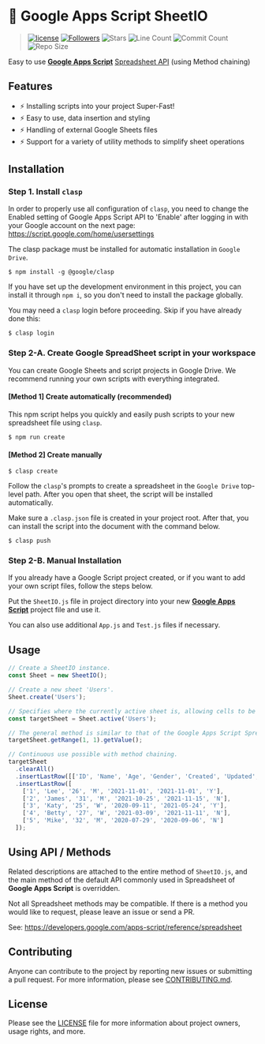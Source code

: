 # 🔌 Google Apps Script SheetIO

> [![license](https://img.shields.io/badge/license-MIT-blue.svg)](https://github.com/jooy2/google-apps-script-sheetio/blob/master/LICENSE) [![Followers](https://img.shields.io/github/followers/jooy2?style=social)](https://github.com/jooy2) ![Stars](https://img.shields.io/github/stars/jooy2/google-apps-script-sheetio?style=social) ![Line Count](https://img.shields.io/tokei/lines/github/jooy2/google-apps-script-sheetio) ![Commit Count](https://img.shields.io/github/commit-activity/y/jooy2/google-apps-script-sheetio) ![Repo Size](https://img.shields.io/github/repo-size/jooy2/google-apps-script-sheetio)

Easy to use **[Google Apps Script](https://script.google.com)** [Spreadsheet API](https://developers.google.com/apps-script/reference/spreadsheet) (using Method chaining)

## Features

- ⚡️ Installing scripts into your project Super-Fast!
- ⚡️ Easy to use, data insertion and styling
- ⚡️ Handling of external Google Sheets files
- ⚡️ Support for a variety of utility methods to simplify sheet operations

## Installation

### Step 1. Install `clasp`

In order to properly use all configuration of `clasp`, you need to change the Enabled setting of Google Apps Script API to 'Enable' after logging in with your Google account on the next page: https://script.google.com/home/usersettings

The clasp package must be installed for automatic installation in `Google Drive`.

```shell
$ npm install -g @google/clasp
```

If you have set up the development environment in this project, you can install it through `npm i`, so you don't need to install the package globally.

You may need a `clasp` login before proceeding. Skip if you have already done this:

```shell
$ clasp login
```

### Step 2-A. Create Google SpreadSheet script in your workspace

You can create Google Sheets and script projects in Google Drive. We recommend running your own scripts with everything integrated.

#### [Method 1] Create automatically (recommended)

This npm script helps you quickly and easily push scripts to your new spreadsheet file using `clasp`.

```shell
$ npm run create
```

#### [Method 2] Create manually

```shell
$ clasp create
```

Follow the `clasp`'s prompts to create a spreadsheet in the `Google Drive` top-level path. After you open that sheet, the script will be installed automatically.

Make sure a `.clasp.json` file is created in your project root. After that, you can install the script into the document with the command below.

```shell
$ clasp push
```

### Step 2-B. Manual Installation

If you already have a Google Script project created, or if you want to add your own script files, follow the steps below.

Put the `SheetIO.js` file in project directory into your new **[Google Apps Script](https://script.google.com/)** project file and use it.

You can also use additional `App.js` and `Test.js` files if necessary.

## Usage

```javascript
// Create a SheetIO instance.
const Sheet = new SheetIO();

// Create a new sheet 'Users'.
Sheet.create('Users');

// Specifies where the currently active sheet is, allowing cells to be processed.
const targetSheet = Sheet.active('Users');

// The general method is similar to that of the Google Apps Script Spreadsheet.
targetSheet.getRange(1, 1).getValue();

// Continuous use possible with method chaining.
targetSheet
  .clearAll()
  .insertLastRow([['ID', 'Name', 'Age', 'Gender', 'Created', 'Updated', 'Subscription']])
  .insertLastRow([
    ['1', 'Lee', '26', 'M', '2021-11-01', '2021-11-01', 'Y'],
    ['2', 'James', '31', 'M', '2021-10-25', '2021-11-15', 'N'],
    ['3', 'Katy', '25', 'W', '2020-09-11', '2021-05-24', 'Y'],
    ['4', 'Betty', '27', 'W', '2021-03-09', '2021-11-11', 'N'],
    ['5', 'Mike', '32', 'M', '2020-07-29', '2020-09-06', 'N']
  ]);
```

## Using API / Methods

Related descriptions are attached to the entire method of `SheetIO.js`, and the main method of the default API commonly used in Spreadsheet of **Google Apps Script** is overridden.

Not all Spreadsheet methods may be compatible. If there is a method you would like to request, please leave an issue or send a PR.

See: https://developers.google.com/apps-script/reference/spreadsheet

## Contributing

Anyone can contribute to the project by reporting new issues or submitting a pull request. For more information, please see [CONTRIBUTING.md](CONTRIBUTING.md).

## License

Please see the [LICENSE](LICENSE) file for more information about project owners, usage rights, and more.
